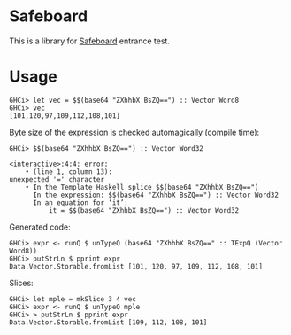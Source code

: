 # Safeboard

This is a library for [Safeboard](https://safeboard.kaspersky.ru/) entrance test.

# Usage

```
GHCi> let vec = $$(base64 "ZXhhbX BsZQ==") :: Vector Word8
GHCi> vec
[101,120,97,109,112,108,101]
```

Byte size of the expression is checked automagically (compile time):
```
GHCi> $$(base64 "ZXhhbX BsZQ==") :: Vector Word32

<interactive>:4:4: error:
    • (line 1, column 13):
unexpected '=' character
    • In the Template Haskell splice $$(base64 "ZXhhbX BsZQ==")
      In the expression: $$(base64 "ZXhhbX BsZQ==") :: Vector Word32
      In an equation for ‘it’:
          it = $$(base64 "ZXhhbX BsZQ==") :: Vector Word32
```

Generated code:
```
GHCi> expr <- runQ $ unTypeQ (base64 "ZXhhbX BsZQ==" :: TExpQ (Vector Word8))
GHCi> putStrLn $ pprint expr
Data.Vector.Storable.fromList [101, 120, 97, 109, 112, 108, 101]
```

Slices:
```
GHCi> let mple = mkSlice 3 4 vec
GHCi> expr <- runQ $ unTypeQ mple
GHCi> > putStrLn $ pprint expr
Data.Vector.Storable.fromList [109, 112, 108, 101]
```

